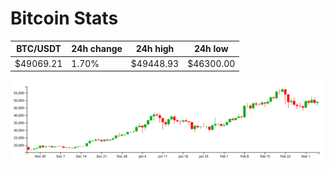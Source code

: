 # Bitcoin Stats

BTC/USDT|24h change|24h high|24h low|
|---|---|---|---|
|$49069.21|1.70%|$49448.93|$46300.00|

<img src="./chart.svg">
